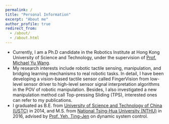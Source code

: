 ```yaml
---
permalink: /
title: "Personal Information"
excerpt: "About me"
author_profile: true
redirect_from: 
  - /about/
  - /about.html
---
```



- Currently, I am a Ph.D candidate in the Robotics Institute at Hong Kong University of Science and Technology, under the supervision of [Prof. Michael Yu Wang](http://ragroup.ust.hk/).
- My research interests include robotic tactile sensing, manipulation, and bridging learning mechanisms to real robotic tasks. In detail, I have been developing a vision-based tactile sensor called FingerVision from low-level sensor driver to high-level sensor signal interpretation algorithms in the POV of robotic manipulation. Besides, I also investigated a new manipulation method call Top-pressing Sliding (TPS), interested ones can refer to my publications. 
- I graduated as B.E. from [University of Science and Technology of China (USTC)](https://www.ustc.edu.cn/) in 2014, and M.S. from [National Tsing-Hua University (NTHU)](http://www.nthu.edu.tw/) in 2016, advised by [Prof. Yeh, Ting-Jen](http://www.pme.nthu.edu.tw/files/14-1265-74008,r4027-1.php?Lang=en) on dynamic system control.


